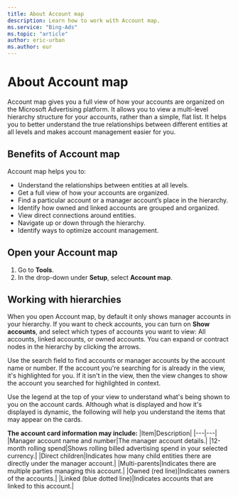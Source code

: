 ```yaml
---
title: About Account map
description: Learn how to work with Account map.
ms.service: "Bing-Ads"
ms.topic: "article"
author: eric-urban
ms.author: eur
---
```


# About Account map

Account map gives you a full view of how your accounts are organized on the Microsoft Advertising platform. It allows you to view a multi-level hierarchy structure for your accounts, rather than a simple, flat list. It helps you to better understand the true relationships between different entities at all levels and makes account management easier for you.

## Benefits of Account map

Account map helps you to:

- Understand the relationships between entities at all levels.
- Get a full view of how your accounts are organized.
- Find a particular account or a manager account’s place in the hierarchy.
- Identify how owned and linked accounts are grouped and organized.
- View direct connections around entities.
- Navigate up or down through the hierarchy.
- Identify ways to optimize account management.

## Open your Account map

1. Go to **Tools**.
1. In the drop-down under **Setup**, select **Account map**.

## Working with hierarchies

When you open Account map, by default it only shows manager accounts in your hierarchy. If you want to check accounts, you can turn on **Show accounts**, and select which types of accounts you want to view: All accounts, linked accounts, or owned accounts. You can expand or contract nodes in the hierarchy by clicking the arrows.

Use the search field to find accounts or manager accounts by the account name or number. If the account you're searching for is already in the view, it's highlighted for you. If it isn't in the view, then the view changes to show the account you searched for highlighted in context.

Use the legend at the top of your view to understand what's being shown to you on the account cards. Although what is displayed and how it's displayed is dynamic, the following will help you understand the items that may appear on the cards.

**The account card information may include:**
|Item|Description|
|---|---|
|Manager account name and number|The manager account details.|
|12-month rolling spend|Shows rolling billed advertising spend in your selected currency.|
|Direct children|Indicates how many child entities there are directly under the manager account.|
|Multi-parents|Indicates there are multiple parties managing this account.|
|Owned (red line)|Indicates owners of the accounts.|
|Linked (blue dotted line)|Indicates accounts that are linked to this account.|


